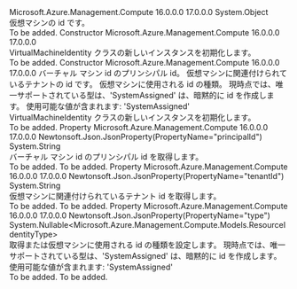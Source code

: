 <Type Name="VirtualMachineIdentity" FullName="Microsoft.Azure.Management.Compute.Models.VirtualMachineIdentity">
  <TypeSignature Language="C#" Value="public class VirtualMachineIdentity" />
  <TypeSignature Language="ILAsm" Value=".class public auto ansi beforefieldinit VirtualMachineIdentity extends System.Object" />
  <TypeSignature Language="DocId" Value="T:Microsoft.Azure.Management.Compute.Models.VirtualMachineIdentity" />
  <TypeSignature Language="VB.NET" Value="Public Class VirtualMachineIdentity" />
  <TypeSignature Language="F#" Value="type VirtualMachineIdentity = class" />
  <AssemblyInfo>
    <AssemblyName>Microsoft.Azure.Management.Compute</AssemblyName>
    <AssemblyVersion>16.0.0.0</AssemblyVersion>
    <AssemblyVersion>17.0.0.0</AssemblyVersion>
  </AssemblyInfo>
  <Base>
    <BaseTypeName>System.Object</BaseTypeName>
  </Base>
  <Interfaces />
  <Docs>
    <summary>
            仮想マシンの id です。
            </summary>
    <remarks>To be added.</remarks>
  </Docs>
  <Members>
    <Member MemberName=".ctor">
      <MemberSignature Language="C#" Value="public VirtualMachineIdentity ();" />
      <MemberSignature Language="ILAsm" Value=".method public hidebysig specialname rtspecialname instance void .ctor() cil managed" />
      <MemberSignature Language="DocId" Value="M:Microsoft.Azure.Management.Compute.Models.VirtualMachineIdentity.#ctor" />
      <MemberSignature Language="VB.NET" Value="Public Sub New ()" />
      <MemberType>Constructor</MemberType>
      <AssemblyInfo>
        <AssemblyName>Microsoft.Azure.Management.Compute</AssemblyName>
        <AssemblyVersion>16.0.0.0</AssemblyVersion>
        <AssemblyVersion>17.0.0.0</AssemblyVersion>
      </AssemblyInfo>
      <Parameters />
      <Docs>
        <summary>
            VirtualMachineIdentity クラスの新しいインスタンスを初期化します。
            </summary>
        <remarks>To be added.</remarks>
      </Docs>
    </Member>
    <Member MemberName=".ctor">
      <MemberSignature Language="C#" Value="public VirtualMachineIdentity (string principalId = null, string tenantId = null, Nullable&lt;Microsoft.Azure.Management.Compute.Models.ResourceIdentityType&gt; type = null);" />
      <MemberSignature Language="ILAsm" Value=".method public hidebysig specialname rtspecialname instance void .ctor(string principalId, string tenantId, valuetype System.Nullable`1&lt;valuetype Microsoft.Azure.Management.Compute.Models.ResourceIdentityType&gt; type) cil managed" />
      <MemberSignature Language="DocId" Value="M:Microsoft.Azure.Management.Compute.Models.VirtualMachineIdentity.#ctor(System.String,System.String,System.Nullable{Microsoft.Azure.Management.Compute.Models.ResourceIdentityType})" />
      <MemberSignature Language="VB.NET" Value="Public Sub New (Optional principalId As String = null, Optional tenantId As String = null, Optional type As Nullable(Of ResourceIdentityType) = null)" />
      <MemberSignature Language="F#" Value="new Microsoft.Azure.Management.Compute.Models.VirtualMachineIdentity : string * string * Nullable&lt;Microsoft.Azure.Management.Compute.Models.ResourceIdentityType&gt; -&gt; Microsoft.Azure.Management.Compute.Models.VirtualMachineIdentity" Usage="new Microsoft.Azure.Management.Compute.Models.VirtualMachineIdentity (principalId, tenantId, type)" />
      <MemberType>Constructor</MemberType>
      <AssemblyInfo>
        <AssemblyName>Microsoft.Azure.Management.Compute</AssemblyName>
        <AssemblyVersion>16.0.0.0</AssemblyVersion>
        <AssemblyVersion>17.0.0.0</AssemblyVersion>
      </AssemblyInfo>
      <Parameters>
        <Parameter Name="principalId" Type="System.String" />
        <Parameter Name="tenantId" Type="System.String" />
        <Parameter Name="type" Type="System.Nullable&lt;Microsoft.Azure.Management.Compute.Models.ResourceIdentityType&gt;" />
      </Parameters>
      <Docs>
        <param name="principalId">バーチャル マシン id のプリンシパル id。</param>
        <param name="tenantId">仮想マシンに関連付けられているテナントの id です。</param>
        <param name="type">仮想マシンに使用される id の種類。 現時点では、唯一サポートされている型は、'SystemAssigned' は、暗黙的に id を作成します。 使用可能な値が含まれます: 'SystemAssigned'</param>
        <summary>
            VirtualMachineIdentity クラスの新しいインスタンスを初期化します。
            </summary>
        <remarks>To be added.</remarks>
      </Docs>
    </Member>
    <Member MemberName="PrincipalId">
      <MemberSignature Language="C#" Value="public string PrincipalId { get; }" />
      <MemberSignature Language="ILAsm" Value=".property instance string PrincipalId" />
      <MemberSignature Language="DocId" Value="P:Microsoft.Azure.Management.Compute.Models.VirtualMachineIdentity.PrincipalId" />
      <MemberSignature Language="VB.NET" Value="Public ReadOnly Property PrincipalId As String" />
      <MemberSignature Language="F#" Value="member this.PrincipalId : string" Usage="Microsoft.Azure.Management.Compute.Models.VirtualMachineIdentity.PrincipalId" />
      <MemberType>Property</MemberType>
      <AssemblyInfo>
        <AssemblyName>Microsoft.Azure.Management.Compute</AssemblyName>
        <AssemblyVersion>16.0.0.0</AssemblyVersion>
        <AssemblyVersion>17.0.0.0</AssemblyVersion>
      </AssemblyInfo>
      <Attributes>
        <Attribute>
          <AttributeName>Newtonsoft.Json.JsonProperty(PropertyName="principalId")</AttributeName>
        </Attribute>
      </Attributes>
      <ReturnValue>
        <ReturnType>System.String</ReturnType>
      </ReturnValue>
      <Docs>
        <summary>
            バーチャル マシン id のプリンシパル id を取得します。
            </summary>
        <value>To be added.</value>
        <remarks>To be added.</remarks>
      </Docs>
    </Member>
    <Member MemberName="TenantId">
      <MemberSignature Language="C#" Value="public string TenantId { get; }" />
      <MemberSignature Language="ILAsm" Value=".property instance string TenantId" />
      <MemberSignature Language="DocId" Value="P:Microsoft.Azure.Management.Compute.Models.VirtualMachineIdentity.TenantId" />
      <MemberSignature Language="VB.NET" Value="Public ReadOnly Property TenantId As String" />
      <MemberSignature Language="F#" Value="member this.TenantId : string" Usage="Microsoft.Azure.Management.Compute.Models.VirtualMachineIdentity.TenantId" />
      <MemberType>Property</MemberType>
      <AssemblyInfo>
        <AssemblyName>Microsoft.Azure.Management.Compute</AssemblyName>
        <AssemblyVersion>16.0.0.0</AssemblyVersion>
        <AssemblyVersion>17.0.0.0</AssemblyVersion>
      </AssemblyInfo>
      <Attributes>
        <Attribute>
          <AttributeName>Newtonsoft.Json.JsonProperty(PropertyName="tenantId")</AttributeName>
        </Attribute>
      </Attributes>
      <ReturnValue>
        <ReturnType>System.String</ReturnType>
      </ReturnValue>
      <Docs>
        <summary>
            仮想マシンに関連付けられているテナント id を取得します。
            </summary>
        <value>To be added.</value>
        <remarks>To be added.</remarks>
      </Docs>
    </Member>
    <Member MemberName="Type">
      <MemberSignature Language="C#" Value="public Nullable&lt;Microsoft.Azure.Management.Compute.Models.ResourceIdentityType&gt; Type { get; set; }" />
      <MemberSignature Language="ILAsm" Value=".property instance valuetype System.Nullable`1&lt;valuetype Microsoft.Azure.Management.Compute.Models.ResourceIdentityType&gt; Type" />
      <MemberSignature Language="DocId" Value="P:Microsoft.Azure.Management.Compute.Models.VirtualMachineIdentity.Type" />
      <MemberSignature Language="VB.NET" Value="Public Property Type As Nullable(Of ResourceIdentityType)" />
      <MemberSignature Language="F#" Value="member this.Type : Nullable&lt;Microsoft.Azure.Management.Compute.Models.ResourceIdentityType&gt; with get, set" Usage="Microsoft.Azure.Management.Compute.Models.VirtualMachineIdentity.Type" />
      <MemberType>Property</MemberType>
      <AssemblyInfo>
        <AssemblyName>Microsoft.Azure.Management.Compute</AssemblyName>
        <AssemblyVersion>16.0.0.0</AssemblyVersion>
        <AssemblyVersion>17.0.0.0</AssemblyVersion>
      </AssemblyInfo>
      <Attributes>
        <Attribute>
          <AttributeName>Newtonsoft.Json.JsonProperty(PropertyName="type")</AttributeName>
        </Attribute>
      </Attributes>
      <ReturnValue>
        <ReturnType>System.Nullable&lt;Microsoft.Azure.Management.Compute.Models.ResourceIdentityType&gt;</ReturnType>
      </ReturnValue>
      <Docs>
        <summary>
            取得または仮想マシンに使用される id の種類を設定します。
            現時点では、唯一サポートされている型は、'SystemAssigned' は、暗黙的に id を作成します。 使用可能な値が含まれます: 'SystemAssigned'
            </summary>
        <value>To be added.</value>
        <remarks>To be added.</remarks>
      </Docs>
    </Member>
  </Members>
</Type>